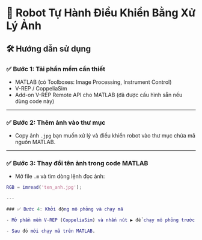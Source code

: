 # 🚗 Robot Tự Hành Điều Khiển Bằng Xử Lý Ảnh

## 🛠 Hướng dẫn sử dụng

### ✅ Bước 1: Tải phần mềm cần thiết

- MATLAB (có Toolboxes: Image Processing, Instrument Control)
- V-REP / CoppeliaSim
- Add-on V-REP Remote API cho MATLAB (đã được cấu hình sẵn nếu dùng code này)

---

### ✅ Bước 2: Thêm ảnh vào thư mục

- Copy ảnh `.jpg` bạn muốn xử lý và điều khiển robot vào thư mục chứa mã nguồn MATLAB.

---

### ✅ Bước 3: Thay đổi tên ảnh trong code MATLAB

- Mở file `.m` và tìm dòng lệnh đọc ảnh:

```matlab
RGB = imread('ten_anh.jpg');

---

### ✅ Bước 4: Khởi động mô phỏng và chạy mã

- Mở phần mềm V-REP (CoppeliaSim) và nhấn nút ▶ để chạy mô phỏng trước.

- Sau đó mới chạy mã trên MATLAB.
